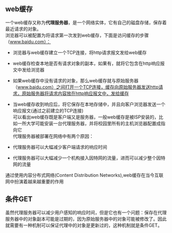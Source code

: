 ## web缓存     
一个web缓存又称为**代理服务器**，是一个网络实体，它有自己的磁盘存储，保存着最近请求的对象。    
浏览器可以被配置为将请求第一次发到web缓存，下面是访问缓存的步骤（www.baidu.com）：   

- 浏览器与web缓存建立一个TCP连接，将http请求报文发给web缓存   
- web缓存检查本地是否有请求对象的副本，如果有，就将它包含在http响应报文中发给浏览器   
- 如果web缓存中没有请求的对象，那么web缓存就与原始服务器（www.baidu.com）之间打开一个TCP连接，缓存向原始服务器发送http请求，原始服务器将请求内容放在http响应报文中，发给缓存    
- 当web缓存收到响应后，将它保存在本地存储中，并且向客户浏览器发送一个响应报文(通过之前建立的TCP连接)     
可以看出web缓存既是客户端又是服务器，一般web缓存是被ISP安装的，比如一所大学可能安装一台代理服务器，并将校园里所有的主机浏览器配置成指向它    
代理服务器被部署在网络中有两个原因：    

- 代理服务器可以大幅减少客户端请求的响应时间      
- 代理服务器可以大幅减少一个机构接入因特网的流量，进而可以减少整个因特网的流量     

通过使用内容分布式网络(Content Distribution Networks),web缓存在当今互联网中扮演着越来越重要的作用  
    
## 条件GET      
虽然代理服务器可以减少用户感知的响应时间，但是它也有一个问题：保存在代理服务器中的对象副本可能是过期的，因为原始服务器中的对象可能被修改了。因此就需要有一种机制可以保证代理中的对象是更新过的，这种机制就是条件GET。